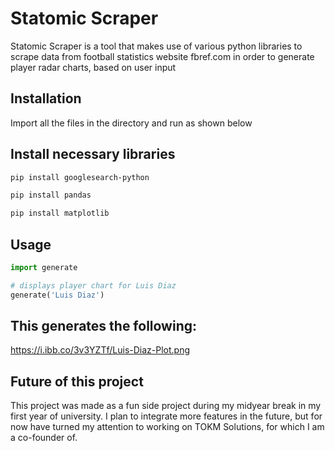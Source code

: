 # Statomic Scraper

Statomic Scraper is a tool that makes use of various python libraries to scrape data from
football statistics website fbref.com in order to generate player radar charts, based on user input

## Installation

Import all the files in the directory and run as shown below

## Install necessary libraries

```bash
pip install googlesearch-python
```

```bash
pip install pandas
```

```bash
pip install matplotlib
```

## Usage

```python
import generate

# displays player chart for Luis Diaz
generate('Luis Diaz')
```

## This generates the following:
https://i.ibb.co/3v3YZTf/Luis-Diaz-Plot.png

## Future of this project

This project was made as a fun side project during my midyear break in my first year of university.
I plan to integrate more features in the future, but for now have turned my attention to working
on TOKM Solutions, for which I am a co-founder of.

